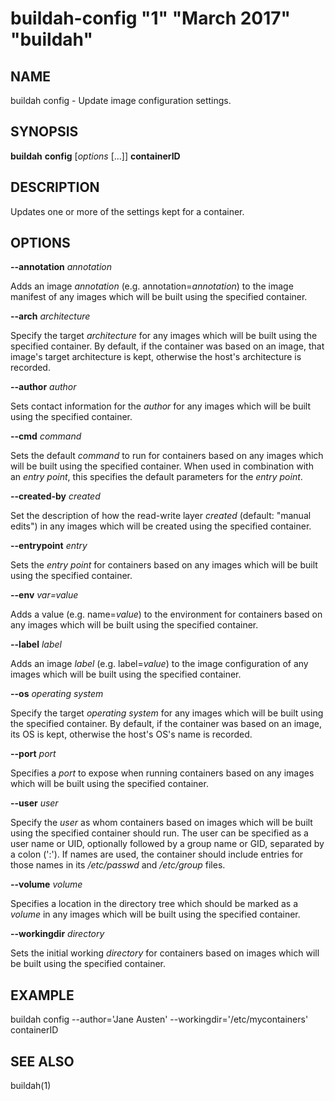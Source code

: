 # buildah-config "1" "March 2017" "buildah"

## NAME
buildah config - Update image configuration settings.

## SYNOPSIS
**buildah** **config** [*options* [...]] **containerID**

## DESCRIPTION
Updates one or more of the settings kept for a container.

## OPTIONS

**--annotation** *annotation*

Adds an image *annotation* (e.g. annotation=*annotation*) to the image manifest
of any images which will be built using the specified container.

**--arch** *architecture*

Specify the target *architecture* for any images which will be built using the
specified container.  By default, if the container was based on an image, that
image's target architecture is kept, otherwise the host's architecture is
recorded.

**--author** *author*

Sets contact information for the *author* for any images which will be built
using the specified container.

**--cmd** *command*

Sets the default *command* to run for containers based on any images which will
be built using the specified container.  When used in combination with an
*entry point*, this specifies the default parameters for the *entry point*.

**--created-by** *created*

Set the description of how the read-write layer *created* (default: "manual
edits") in any images which will be created using the specified container.

**--entrypoint** *entry*

Sets the *entry point* for containers based on any images which will be built
using the specified container.

**--env** *var=value*

Adds a value (e.g. name=*value*) to the environment for containers based on any
images which will be built using the specified container.

**--label** *label*

Adds an image *label* (e.g. label=*value*) to the image configuration of any
images which will be built using the specified container.

**--os** *operating system*

Specify the target *operating system* for any images which will be built using
the specified container.  By default, if the container was based on an image,
its OS is kept, otherwise the host's OS's name is recorded.

**--port** *port*

Specifies a *port* to expose when running containers based on any images which
will be built using the specified container.

**--user** *user*

Specify the *user* as whom containers based on images which will be built using
the specified container should run.  The user can be specified as a user name
or UID, optionally followed by a group name or GID, separated by a colon (':').
If names are used, the container should include entries for those names in its
*/etc/passwd* and */etc/group* files.

**--volume** *volume*

Specifies a location in the directory tree which should be marked as a *volume*
in any images which will be built using the specified container.

**--workingdir** *directory*

Sets the initial working *directory* for containers based on images which will
be built using the specified container.

## EXAMPLE

buildah config --author='Jane Austen' --workingdir='/etc/mycontainers' containerID

## SEE ALSO
buildah(1)
